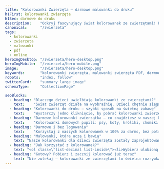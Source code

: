 ```yaml
---
title: "Kolorowanki Zwierzęta – darmowe malowanki do druku"
h1First: kolorowanki zwierzęta
h1Sec: darmowe do druku
description:    "Odkryj fascynujący świat kolorowanek ze zwierzętami! Przygotowaliśmy kolekcję, która ucieszy każdego małego artystę – od miłośników kotów i psów po fanów egzotycznych gatunków. Wszystkie kolorowanki są dostępne za darmo i gotowe do wydruku."
canonical:      "/zwierzeta"
tags:
  - kolorowanki
  - zwierzeta
  - malowanki
  - pdf
  - online
heroImgDesktop: "/zwierzeta/hero-desktop.png"
heroImgMobile:  "/zwierzeta/hero-mobile.png"
image:          "/zwierzeta/hero-desktop.png"
keywords:       "kolorowanki zwierzęta, malowanki zwierzęta PDF, darmowe kolorowanki online"
robots:         "index, follow"
twitterCard:    "summary_large_image"
schemaType:     "CollectionPage"

seoBlocks:
  - heading: "Dlaczego dzieci uwielbiają kolorowanki ze zwierzętami?"
    text:    "Świat zwierząt działa na wyobraźnię. Dzieci chętnie sięgają po kolorowanki z konikami, lwami, delfinami czy królikami, bo łączą w sobie zabawę i naukę. Podczas kolorowania uczą się rozpoznawania gatunków, rozwijają małą motorykę i trenują koncentrację. A wszystko to w atmosferze relaksu i swobody twórczej!"
  - heading: "Kolorowanki do druku – szybki sposób na świetną zabawę"
    text:    "Wystarczy jedno kliknięcie, by pobrać kolorowanki zwierzęta do druku. Nasze pliki PDF pasują do każdej domowej drukarki i można je drukować dowolnie wiele razy. Bez konieczności zakładania konta czy podawania danych – wszystko w pełni darmowe."
  - heading: "Darmowe kolorowanki zwierzątka – co znajdziesz w naszej kolekcji?"
    text:    "Kolorowanki domowych pupili: psy, koty, króliki, chomiki. Zwierzęta leśne: jelenie, sowy, lisy, jeże. Zwierzęta egzotyczne i safari: słonie, żyrafy, lwy, zebry.Zwierzęta na farmie: krowy, konie, świnki, koguty.Stworzenia wodne: delfiny, rybki, żółwie, ośmiornice."
  - heading: "Darmowe i bez logowania"
    text:    "Korzystaj z naszych kolorowanek w 100% za darmo, bez potrzeby zakładania konta czy podawania danych osobowych. Każdy arkusz to osobna przygoda, którą Twoje dziecko może pokolorować po swojemu"
  - heading: "Malowanki, które uczą i bawią"
    text: "Nasze kolorowanki dla dzieci zwierzęta zostały zaprojektowane tak, aby rozwijały kreatywność i wiedzę. Do każdej ilustracji można dołączyć opowieść o danym zwierzaku, ciekawostkę biologiczną albo zabawę w zgadywanie odgłosów. Wspólne kolorowanie to świetny sposób na spędzenie czasu razem!"
  - heading: "Jak korzystać z kolorowanek?"
    text: "<ol class=\"list-decimal list-inside\"><li>Wybierz ulubioną kolorowankę ze zwierzętami z naszej biblioteki</li><li>Pobierz plik PDF na swój komputer</li><li>Wydrukuj na domowej drukarce</li><li>Przygotuj kredki, flamastry albo pastele</li><li>Oddaj pole do popisu małemu artyście!</li></ol>"
  - heading: "Gotowy? Pobierz i zacznij kolorować już teraz"
    text: "Nie zwlekaj – kolorowanki ze zwierzętami to świetna rozrywka na każdą pogodę. Darmowe, łatwe do pobrania i niesamowicie różnorodne. Sprawdź nasze kolekcje i wybierz ulubione obrazki. Codziennie możesz kolorować coś nowego! Pobierz kolorowanki zwierzęta do druku i stwórz własną domową galerię sztuki!"
---
```

